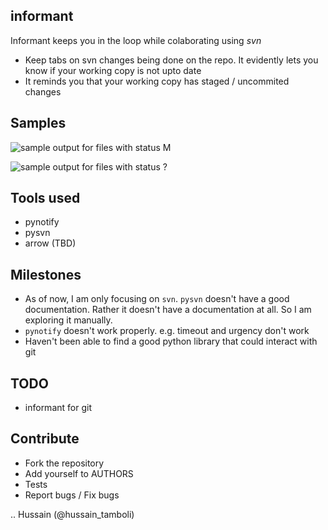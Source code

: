 informant
---------
Informant keeps you in the loop while colaborating using *svn*
- Keep tabs on svn changes being done on the repo. It evidently lets you know if your working copy is not upto date
- It reminds you that your working copy has staged / uncommited changes

Samples
-------
![sample output for files with status M](https://github.com/hussaintamboli/informant/tree/master/screenshots/sample_output_modified.png "sample output for files with status M")

![sample output for files with status ?](https://github.com/hussaintamboli/informant/tree/master/screenshots/sample_output_unversioned.png "sample output for files with status ?")


Tools used
----------
- pynotify
- pysvn
- arrow (TBD)

Milestones
----------
- As of now, I am only focusing on `svn`. `pysvn` doesn't have a good documentation. Rather it doesn't have a documentation at all. So I am exploring it manually.
- `pynotify` doesn't work properly. e.g. timeout and urgency don't work
- Haven't been able to find a good python library that could interact with git

TODO
----
- informant for git

Contribute
----------
- Fork the repository
- Add yourself to AUTHORS
- Tests
- Report bugs / Fix bugs

..
Hussain (@hussain_tamboli)

